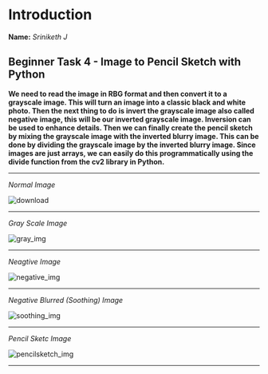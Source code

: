 
# Introduction

**Name:** *Sriniketh J*

## Beginner Task 4 - Image to Pencil Sketch with Python

**We need to read the image in RBG format and then convert it to a grayscale image. This will turn an image into a classic black and white photo. Then the next thing to do is invert the grayscale image also called negative image, this will be our inverted grayscale image. Inversion can be used to enhance details. Then we can finally create the pencil sketch by mixing the grayscale image with the inverted blurry image. This can be done by dividing the grayscale image by the inverted blurry image. Since images are just arrays, we can easily do this programmatically using the divide function from the cv2 library in Python.**
<hr>

*Normal Image*

![download](https://user-images.githubusercontent.com/81156510/134769435-a4fe4c01-4518-4a02-9d70-6465e463af76.jpg)
<hr>

*Gray Scale Image*

![gray_img](https://user-images.githubusercontent.com/81156510/134769436-1a57cfe1-4ebf-4983-bffc-2df56294303c.png)
<hr>

*Neagtive Image*

![negative_img](https://user-images.githubusercontent.com/81156510/134769437-4bec67e1-06c4-447c-a974-ffb9f6f9d886.png)
<hr>

*Negative Blurred (Soothing) Image*

![soothing_img](https://user-images.githubusercontent.com/81156510/134769440-b381cff5-b2db-4bd3-834c-fdd0231cba13.png)
<hr>

*Pencil Sketc Image*

![pencilsketch_img](https://user-images.githubusercontent.com/81156510/134769443-aed8d207-556f-4221-8c0c-075d71d28c02.png)
<hr>
